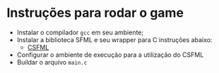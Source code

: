 # Instruções para rodar o game

- Instalar o compilador `gcc` em seu ambiente;
- Instalar a biblioteca SFML e seu wrapper para C instruções abaixo:
    - [CSFML](https://www.sfml-dev.org/download/csfml/)
- Configurar o ambiente de execução para a utilização do CSFML
- Buildar o arquivo `main.c`
